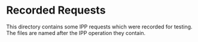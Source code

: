 # Recorded Requests

This directory contains some IPP requests which were recorded for testing.
The files are named after the IPP operation they contain.
